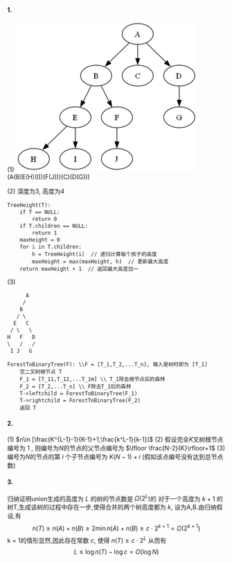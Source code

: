#### 1.
(1)
![](../image/6-1-1.png)
(A(B(E(H)(I))(F(J)))(C)(D(G)))

(2)
深度为3, 高度为4
```
TreeHeight(T): 
    if T == NULL:
        return 0
    if T.children == NULL:
        return 1
    maxHeight = 0 
    for i in T.children:
        h = TreeHeight(i)  // 递归计算每个孩子的高度
        maxHeight = max(maxHeight, h)  // 更新最大高度
    return maxHeight + 1  // 返回最大高度加一
```

(3)
```
      A
     /
    B
   / \
  E   C
 / \   \
H   F   D
\   /   /
 I J   G
```

```
ForestToBinaryTree(F): \\F = [T_1,T_2,...T_n], 输入是树时即为 [T_1]
    空二叉树根节点 T
    F_1 = [T_11,T_12,...T_1m] \\ T_1除去根节点后的森林
    F_2 = [T_2,...T_n] \\ F除去T_1后的森林
    T->leftchild = ForestToBinaryTree(F_1)
    T->rightchild = ForestToBinaryTree(F_2)
    返回 T
```

#### 2.
(1)  $n\in [\frac{K^{L-1}-1}{K-1}+1,\frac{k^L-1}{k-1}]$
(2) 假设完全$K$叉树根节点编号为 $1$ , 则编号为$N$的节点的父节点编号为 $\lfloor \frac{N-2}{K}\rfloor+1$ 
(3) 编号为$N$的节点的第 $i$ 个子节点编号为 $K(N-1)+i$ (假如该点编号没有达到总节点数)

#### 3.
归纳证明union生成的高度为 $L$ 的树的节点数是 $\Omega(2^L)$的
对于一个高度为 $k+1$ 的树T,生成该树的过程中存在一步,使得合并的两个树高度都为 $k$, 设为A,B.由归纳假设,有
$$n(T)\ge n(A)+n(B)\ge 2\min {n(A)+n(B)}\ge c\cdot 2^{k+1}=\Omega({2^{k+1}})$$
k = 1的情形显然,因此存在常数 $c$, 使得 $n(T)\ge c\cdot 2^L$
从而有 $$L\leq \log n(T) - \log c = O(\log N)$$